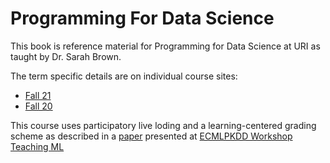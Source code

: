 Programming For Data Science
============================

This book is reference material for Programming for Data Science at URI as taught by Dr. Sarah Brown.

The term specific details are on individual course sites:
- [Fall 21](https://rhodyprog4ds.github.io/BrownFall21/)
- [Fall 20](https://rhodyprog4ds.github.io/BrownFall20/)


This course uses participatory live loding and a learning-centered grading scheme as described in a [paper](../resources/teaching_ml_prog4ds.pdf) presented at [ECMLPKDD Workshop Teaching ML](https://teaching-ml.github.io/2021/)
